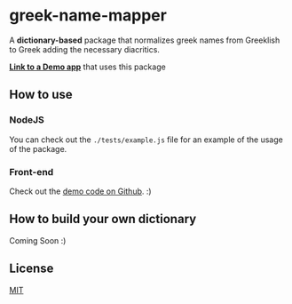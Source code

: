 # greek-name-mapper

A **dictionary-based** package that normalizes greek names from Greeklish to Greek adding the necessary diacritics.

[**Link to a Demo app**](https://greek-names-klitiki.herokuapp.com/) that uses this package

## How to use

### NodeJS

You can check out the `./tests/example.js` file for an example of the usage of the package.

### Front-end

Check out the [demo code on Github](https://github.com/chrispanag/greek-name-mapper-demo). :)

## How to build your own dictionary

Coming Soon :)

## License

[MIT](LICENSE)